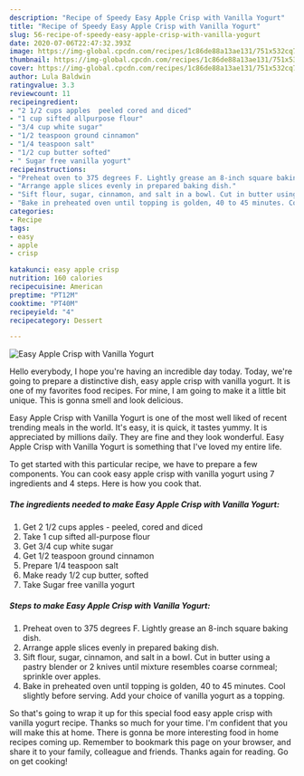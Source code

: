 ```yaml
---
description: "Recipe of Speedy Easy Apple Crisp with Vanilla Yogurt"
title: "Recipe of Speedy Easy Apple Crisp with Vanilla Yogurt"
slug: 56-recipe-of-speedy-easy-apple-crisp-with-vanilla-yogurt
date: 2020-07-06T22:47:32.393Z
image: https://img-global.cpcdn.com/recipes/1c86de88a13ae131/751x532cq70/easy-apple-crisp-with-vanilla-yogurt-recipe-main-photo.jpg
thumbnail: https://img-global.cpcdn.com/recipes/1c86de88a13ae131/751x532cq70/easy-apple-crisp-with-vanilla-yogurt-recipe-main-photo.jpg
cover: https://img-global.cpcdn.com/recipes/1c86de88a13ae131/751x532cq70/easy-apple-crisp-with-vanilla-yogurt-recipe-main-photo.jpg
author: Lula Baldwin
ratingvalue: 3.3
reviewcount: 11
recipeingredient:
- "2 1/2 cups apples  peeled cored and diced"
- "1 cup sifted allpurpose flour"
- "3/4 cup white sugar"
- "1/2 teaspoon ground cinnamon"
- "1/4 teaspoon salt"
- "1/2 cup butter softed"
- " Sugar free vanilla yogurt"
recipeinstructions:
- "Preheat oven to 375 degrees F. Lightly grease an 8-inch square baking dish."
- "Arrange apple slices evenly in prepared baking dish."
- "Sift flour, sugar, cinnamon, and salt in a bowl. Cut in butter using a pastry blender or 2 knives until mixture resembles coarse cornmeal; sprinkle over apples."
- "Bake in preheated oven until topping is golden, 40 to 45 minutes. Cool slightly before serving. Add your choice of vanilla yogurt as a topping."
categories:
- Recipe
tags:
- easy
- apple
- crisp

katakunci: easy apple crisp 
nutrition: 160 calories
recipecuisine: American
preptime: "PT12M"
cooktime: "PT40M"
recipeyield: "4"
recipecategory: Dessert

---
```



![Easy Apple Crisp with Vanilla Yogurt](https://img-global.cpcdn.com/recipes/1c86de88a13ae131/751x532cq70/easy-apple-crisp-with-vanilla-yogurt-recipe-main-photo.jpg)

Hello everybody, I hope you're having an incredible day today. Today, we're going to prepare a distinctive dish, easy apple crisp with vanilla yogurt. It is one of my favorites food recipes. For mine, I am going to make it a little bit unique. This is gonna smell and look delicious.

Easy Apple Crisp with Vanilla Yogurt is one of the most well liked of recent trending meals in the world. It's easy, it is quick, it tastes yummy. It is appreciated by millions daily. They are fine and they look wonderful. Easy Apple Crisp with Vanilla Yogurt is something that I've loved my entire life.




To get started with this particular recipe, we have to prepare a few components. You can cook easy apple crisp with vanilla yogurt using 7 ingredients and 4 steps. Here is how you cook that.

##### The ingredients needed to make Easy Apple Crisp with Vanilla Yogurt:

1. Get 2 1/2 cups apples - peeled, cored and diced
1. Take 1 cup sifted all-purpose flour
1. Get 3/4 cup white sugar
1. Get 1/2 teaspoon ground cinnamon
1. Prepare 1/4 teaspoon salt
1. Make ready 1/2 cup butter, softed
1. Take  Sugar free vanilla yogurt




##### Steps to make Easy Apple Crisp with Vanilla Yogurt:

1. Preheat oven to 375 degrees F. Lightly grease an 8-inch square baking dish.
1. Arrange apple slices evenly in prepared baking dish.
1. Sift flour, sugar, cinnamon, and salt in a bowl. Cut in butter using a pastry blender or 2 knives until mixture resembles coarse cornmeal; sprinkle over apples.
1. Bake in preheated oven until topping is golden, 40 to 45 minutes. Cool slightly before serving. Add your choice of vanilla yogurt as a topping.




So that's going to wrap it up for this special food easy apple crisp with vanilla yogurt recipe. Thanks so much for your time. I'm confident that you will make this at home. There is gonna be more interesting food in home recipes coming up. Remember to bookmark this page on your browser, and share it to your family, colleague and friends. Thanks again for reading. Go on get cooking!
